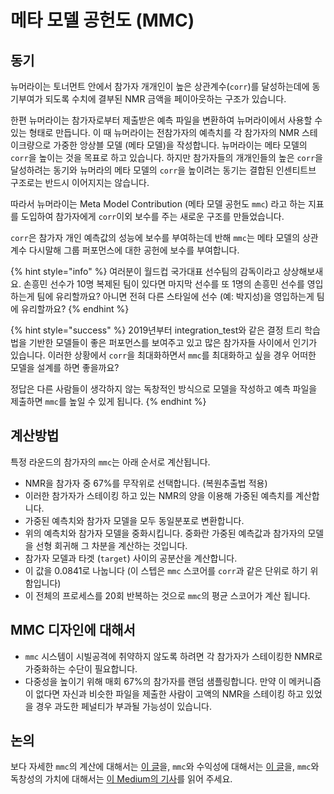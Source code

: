 # 메타 모델 공헌도 (MMC)

## **동기**

뉴머라이는 토너먼트 안에서 참가자 개개인이 높은 상관계수(`corr`)를 달성하는데에 동기부여가 되도록 수치에 결부된 NMR 금액을 페이아웃하는 구조가 있습니다.

한편 뉴머라이는 참가자로부터 제출받은 예측 파일을 변환하여 뉴머라이에서 사용할 수 있는 형태로 만듭니다. 이 때 뉴머라이는 전참가자의 예측치를 각 참가자의 NMR 스테이크량으로 가중한 앙상블 모델 (메타 모델)을 작성합니다. 뉴머라이는 메타 모델의 `corr`을 높이는 것을 목표로 하고 있습니다. 하지만 참가자들의 개개인들의 높은 `corr`을 달성하려는 동기와 뉴머라의 메타 모델의 `corr`을 높이려는 동기는 결합된 인센티트브 구조로는 반드시 이어지지는 않습니다.

따라서 뉴머라이는 Meta Model Contribution (메타 모델 공헌도 `mmc`) 라고 하는 지표를 도입하여 참가자에게 `corr`이외 보수를 주는 새로운 구조를 만들었습니다.

`corr`은 참가자 개인 예측값의 성능에 보수를 부여하는데 반해 `mmc`는 메타 모델의 상관계수 다시말해 그룹 퍼포먼스에 대한 공헌에 보수를 부여합니다.

{% hint style="info" %}
여러분이 월드컵 국가대표 선수팀의 감독이라고 상상해보새요. 손흥민 선수가 10명 복제된 팀이 있다면 마지막 선수를 또 1명의 손흥민 선수를 영입하는게 팀에 유리할까요? 아니면 전혀 다른 스타일에 선수 (예: 박지성)을 영입하는게 팀에 유리할까요?
{% endhint %}

{% hint style="success" %}
2019년부터 integration\_test와 같은 결정 트리 학습법을 기반한 모델들이 좋은 퍼포먼스를 보여주고 있고 많은 참가자들 사이에서 인기가 있습니다. 이러한 상황에서 `corr`을 최대화하면서 `mmc`를 최대화하고 싶을 경우 어떠한 모델을 설계를 하면 좋을까요?

정답은 다른 사람들이 생각하지 않는 독창적인 방식으로 모델을 작성하고 예측 파일을 제출하면 `mmc`를 높일 수 있게 됩니다.
{% endhint %}

## 계산방법 <a href="#calculation" id="calculation"></a>

특정 라운드의 참가자의 `mmc`는 아래 순서로 계산됩니다.

* NMR을 참가자 중 67%를 무작위로 선택합니다. (복원추출법 적용)
* 이러한 참가자가 스테이킹 하고 있는 NMR의 양을 이용해 가중된 예측치를 계산합니다.
* 가중된 예측치와 참가자 모델을 모두 동일분포로 변환합니다.
* 위의 예측치와 참가자 모델을 중화시킵니다. 중화란 가중된 예측값과 참가자의 모델을 선형 회귀해 그 차분을 계산하는 것입니다.
* 참가자 모델과 타겟 (`target`) 사이의 공분산을 계산합니다.
* 이 값을 0.0841로 나눕니다 (이 스텝은 `mmc` 스코어를 `corr`과 같은 단위로 하기 위함입니다)
* 이 전체의 프로세스를 20회 반복하는 것으로 `mmc`의 평균 스코어가 계산 됩니다.

## MMC 디자인에 대해서

* `mmc` 시스템이 시빌공격에 취약하지 않도록 하려면 각 참가자가 스테이킹한 NMR로 가중화하는 수단이 필요합니다.
* 다중성을 높이기 위해 매회 67%의 참가자를 랜덤 샘플링합니다. 만약 이 메커니즘이 없다면 자신과 비슷한 파일을 제출한 사람이 고액의 NMR을 스테이킹 하고 있었을 경우 과도한 페널티가 부과될 가능성이 있습니다.

## 논의 <a href="#discussion" id="discussion"></a>

보다 자세한 `mmc`의 계산에 대해서는 [이 글](https://forum.numer.ai/t/mmc2-announcement/93)을, `mmc`와 수익성에 대해서는 [이 글](https://forum.numer.ai/t/mmc-staking-change-corr-mmc/698)을, `mmc`와 독창성의 가치에 대해서는 [이 Medium의 기사](https://medium.com/numerai/a-new-data-science-competition-where-being-different-pays-251c2aecc40a)를 읽어 주세요.
